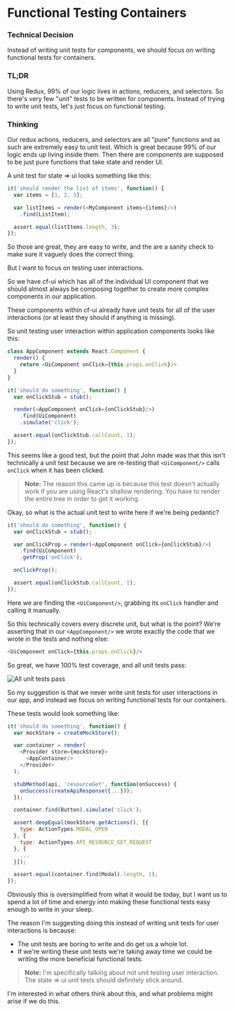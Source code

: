 # Functional Testing Containers

### Technical Decision

Instead of writing unit tests for components, we should focus on writing
functional tests for containers.

### TL;DR

Using Redux, 99% of our logic lives in actions, reducers, and selectors. So
there's very few "unit" tests to be written for components. Instead of trying
to write unit tests, let's just focus on functional testing.

### Thinking

Our redux actions, reducers, and selectors are all "pure" functions and as such
are extremely easy to unit test. Which is great because 99% of our logic ends
up living inside them. Then there are components are supposed to be just pure
functions that take state and render UI.

A unit test for state => ui looks something like this:

```js
it('should render the list of items', function() {
  var items = [1, 2, 3];

  var listItems = render(<MyComponent items={items}/>)
    .find(ListItem);

  assert.equal(listItems.length, 3);
});
```

So those are great, they are easy to write, and the are a sanity check to make
sure it vaguely does the correct thing.

But I want to focus on testing user interactions.

So we have cf-ui which has all of the individual UI component that we should
almost always be composing together to create more complex components in our
application.

These components within cf-ui already have unit tests for all of the user
interactions (or at least they should if anything is missing).

So unit testing user interaction within application components looks like this:

```js
class AppComponent extends React.Component {
  render() {
    return <UiComponent onClick={this.props.onClick}/>
  }
}
```

```js
it('should do something', function() {
  var onClickStub = stub();

  render(<AppComponent onClick={onClickStub}/>)
    .find(UiComponent)
    .simulate('click');

  assert.equal(onClickStub.callCount, 1);
});
```

This seems like a good test, but the point that John made was that this isn't
technically a unit test because we are re-testing that `<UiComponent/>` calls
`onClick` when it has been clicked.

> **Note:** The reason this came up is because this test doesn't actually work
> if you are using React's shallow rendering. You have to render the entire
> tree in order to get it working.

Okay, so what is the actual unit test to write here if we're being pedantic?

```js
it('should do something', function() {
  var onClickStub = stub();

  var onClickProp = render(<AppComponent onClick={onClickStub}/>)
    .find(UiComponent)
    .getProp('onClick');

  onClickProp();

  assert.equal(onClickStub.callCount, 1);
});
```

Here we are finding the `<UiComponent/>`, grabbing its `onClick` handler and
calling it manually.

So this technically covers every discrete unit, but what is the point? We're
asserting that in our `<AppComponent/>` we wrote exactly the code that we wrote
in the tests and nothing else:

```js
<UiComponent onClick={this.props.onClick}/>
```

So great, we have 100% test coverage, and all unit tests pass:

![All unit tests pass](https://cloud.githubusercontent.com/assets/952783/15878456/f0f2c00e-2ccf-11e6-9e0d-816a85d70097.gif)

So my suggestion is that we never write unit tests for user interactions in our
app, and instead we focus on writing functional tests for our containers.

These tests would look something like:

```js
it('should do something', function() {
  var mockStore = createMockStore();

  var container = render(
    <Provider store={mockStore}>
      <AppContainer/>
    </Provider>
  );

  stubMethod(api, 'resourceGet', function(onSuccess) {
    onSuccess(createApiResponse({...}));
  });

  container.find(Button).simulate('click');

  assert.deepEqual(mockStore.getActions(), [{
    type: ActionTypes.MODAL_OPEN
  }, {
    type: ActionTypes.API_RESOURCE_GET_REQUEST
  }, {
    ...
  }]);

  assert.equal(container.find(Modal).length, 1);
});
```

Obviously this is oversimplified from what it would be today, but I want us to
spend a lot of time and energy into making these functional tests easy enough
to write in your sleep.

The reason I'm suggesting doing this instead of writing unit tests for user
interactions is because:

- The unit tests are boring to write and do get us a whole lot.
- If we're writing these unit tests we're taking away time we could be writing
  the more beneficial functional tests.

> **Note:** I'm specifically talking about not unit testing user interaction.
> The state => ui unit tests should definitely stick around.

I'm interested in what others think about this, and what problems might arise
if we do this.
